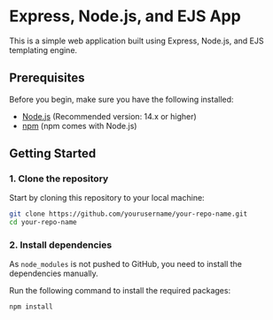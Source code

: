 # Express, Node.js, and EJS App

This is a simple web application built using Express, Node.js, and EJS templating engine.

## Prerequisites

Before you begin, make sure you have the following installed:

- [Node.js](https://nodejs.org/) (Recommended version: 14.x or higher)
- [npm](https://www.npmjs.com/) (npm comes with Node.js)

## Getting Started

### 1. Clone the repository

Start by cloning this repository to your local machine:

```bash
git clone https://github.com/yourusername/your-repo-name.git
cd your-repo-name
```

### 2. Install dependencies

As `node_modules` is not pushed to GitHub, you need to install the dependencies manually.

Run the following command to install the required packages:

```bash
npm install
```